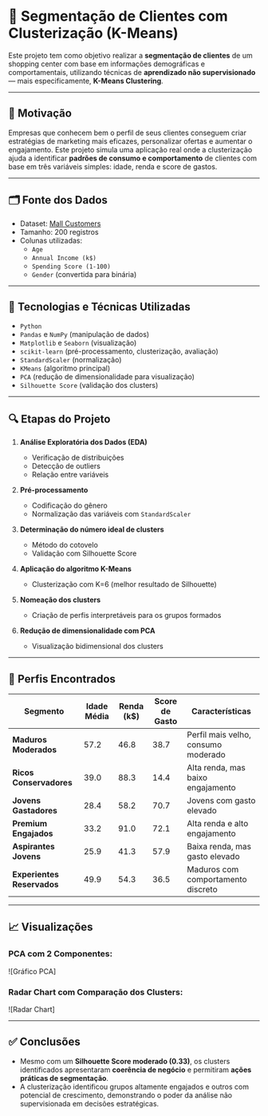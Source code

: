 # 🎯 Segmentação de Clientes com Clusterização (K-Means)

Este projeto tem como objetivo realizar a **segmentação de clientes** de um shopping center com base em informações demográficas e comportamentais, utilizando técnicas de **aprendizado não supervisionado** — mais especificamente, **K-Means Clustering**.

---

## 🧠 Motivação

Empresas que conhecem bem o perfil de seus clientes conseguem criar estratégias de marketing mais eficazes, personalizar ofertas e aumentar o engajamento. Este projeto simula uma aplicação real onde a clusterização ajuda a identificar **padrões de consumo e comportamento** de clientes com base em três variáveis simples: idade, renda e score de gastos.

---

## 🗂️ Fonte dos Dados

- Dataset: [Mall Customers](https://www.kaggle.com/datasets/shwetabh123/mall-customers)
- Tamanho: 200 registros
- Colunas utilizadas:
  - `Age`
  - `Annual Income (k$)`
  - `Spending Score (1-100)`
  - `Gender` (convertida para binária)

---

## 🧪 Tecnologias e Técnicas Utilizadas

- `Python`
- `Pandas` e `NumPy` (manipulação de dados)
- `Matplotlib` e `Seaborn` (visualização)
- `scikit-learn` (pré-processamento, clusterização, avaliação)
- `StandardScaler` (normalização)
- `KMeans` (algoritmo principal)
- `PCA` (redução de dimensionalidade para visualização)
- `Silhouette Score` (validação dos clusters)

---

## 🔍 Etapas do Projeto

1. **Análise Exploratória dos Dados (EDA)**
   - Verificação de distribuições
   - Detecção de outliers
   - Relação entre variáveis

2. **Pré-processamento**
   - Codificação do gênero
   - Normalização das variáveis com `StandardScaler`

3. **Determinação do número ideal de clusters**
   - Método do cotovelo
   - Validação com Silhouette Score

4. **Aplicação do algoritmo K-Means**
   - Clusterização com K=6 (melhor resultado de Silhouette)

5. **Nomeação dos clusters**
   - Criação de perfis interpretáveis para os grupos formados

6. **Redução de dimensionalidade com PCA**
   - Visualização bidimensional dos clusters

---

## 🧬 Perfis Encontrados

| Segmento              | Idade Média | Renda (k$) | Score de Gasto | Características |
|-----------------------|-------------|------------|----------------|-----------------|
| **Maduros Moderados** | 57.2        | 46.8       | 38.7           | Perfil mais velho, consumo moderado |
| **Ricos Conservadores** | 39.0      | 88.3       | 14.4           | Alta renda, mas baixo engajamento |
| **Jovens Gastadores** | 28.4        | 58.2       | 70.7           | Jovens com gasto elevado |
| **Premium Engajados** | 33.2        | 91.0       | 72.1           | Alta renda e alto engajamento |
| **Aspirantes Jovens** | 25.9        | 41.3       | 57.9           | Baixa renda, mas gasto elevado |
| **Experientes Reservados** | 49.9    | 54.3       | 36.5           | Maduros com comportamento discreto |

---

## 📈 Visualizações

### PCA com 2 Componentes:
![Gráfico PCA]

### Radar Chart com Comparação dos Clusters:
![Radar Chart]

---

## ✅ Conclusões

- Mesmo com um **Silhouette Score moderado (0.33)**, os clusters identificados apresentaram **coerência de negócio** e permitiram **ações práticas de segmentação**.
- A clusterização identificou grupos altamente engajados e outros com potencial de crescimento, demonstrando o poder da análise não supervisionada em decisões estratégicas.

